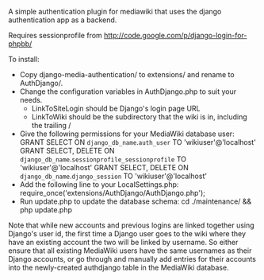 A simple authentication plugin for mediawiki that uses the django
authentication app as a backend.

Requires sessionprofile from http://code.google.com/p/django-login-for-phpbb/

To install:
* Copy django-media-authentication/ to extensions/ and rename to AuthDjango/.
* Change the configuration variables in AuthDjango.php to suit your needs.
  * LinkToSiteLogin should be Django's login page URL
  * LinkToWiki should be the subdirectory that the wiki is in, including the trailing /
* Give the following permissions for your MediaWiki database user:
GRANT SELECT ON `django_db_name`.`auth_user` TO 'wikiuser'@'localhost'
GRANT SELECT, DELETE ON `django_db_name`.`sessionprofile_sessionprofile` TO 'wikiuser'@'localhost'
GRANT SELECT, DELETE ON `django_db_name`.`django_session` TO 'wikiuser'@'localhost'
* Add the following line to your LocalSettings.php:
require_once('extensions/AuthDjango/AuthDjango.php');
* Run update.php to update the database schema:
cd ./maintenance/ && php update.php

Note that while new accounts and previous logins are linked together using Django's
user id, the first time a Django user goes to the wiki where they have an existing
account the two will be linked by username. So either ensure that all existing MediaWiki
users have the same usernames as their Django accounts, or go through and manually add
entries for their accounts into the newly-created authdjango table in the MediaWiki
database.
